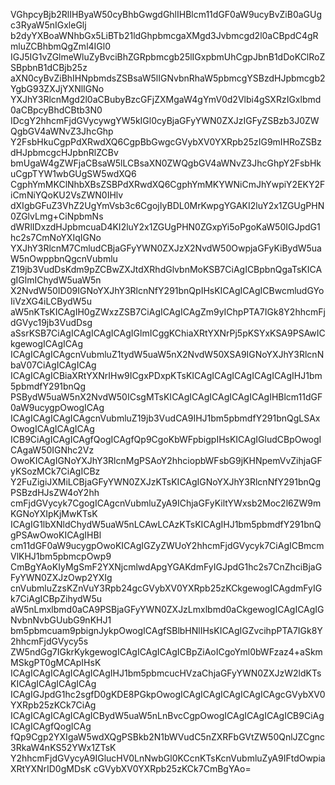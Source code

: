 VGhpcyBjb2RlIHByaW50cyBhbGwgdGhlIHBlcm11dGF0aW9ucyBvZiB0aGUgc3RyaW5nIGxleGlj
b2dyYXBoaWNhbGx5LiBTb21ldGhpbmcgaXMgd3Jvbmcgd2l0aCBpdC4gRmluZCBhbmQgZml4IGl0
IGJ5IG1vZGlmeWluZyBvciBhZGRpbmcgb25lIGxpbmUhCgpJbnB1dDoKClRoZSBpbnB1dCBjb25z
aXN0cyBvZiBhIHNpbmdsZSBsaW5lIGNvbnRhaW5pbmcgYSBzdHJpbmcgb2YgbG93ZXJjYXNlIGNo
YXJhY3RlcnMgd2l0aCBubyBzcGFjZXMgaW4gYmV0d2Vlbi4gSXRzIGxlbmd0aCBpcyBhdCBtb3N0
IDcgY2hhcmFjdGVycywgYW5kIGl0cyBjaGFyYWN0ZXJzIGFyZSBzb3J0ZWQgbGV4aWNvZ3JhcGhp
Y2FsbHkuCgpPdXRwdXQ6CgpBbGwgcGVybXV0YXRpb25zIG9mIHRoZSBzdHJpbmcgcHJpbnRlZCBv
bmUgaW4gZWFjaCBsaW5lLCBsaXN0ZWQgbGV4aWNvZ3JhcGhpY2FsbHkuCgpTYW1wbGUgSW5wdXQ6
CgphYmMKClNhbXBsZSBPdXRwdXQ6CgphYmMKYWNiCmJhYwpiY2EKY2FiCmNiYQoKU2VsZWN0IHlv
dXIgbGFuZ3VhZ2UgYmVsb3c6CgojIyBDL0MrKwpgYGAKI2luY2x1ZGUgPHN0ZGlvLmg+CiNpbmNs
dWRlIDxzdHJpbmcuaD4KI2luY2x1ZGUgPHN0ZGxpYi5oPgoKaW50IGJpdG1hc2s7CmNoYXIqIGNo
YXJhY3RlcnM7CmludCBjaGFyYWN0ZXJzX2NvdW50OwpjaGFyKiBydW5uaW5nOwppbnQgcnVubmlu
Z19jb3VudDsKdm9pZCBwZXJtdXRhdGlvbnMoKSB7CiAgICBpbnQgaTsKICAgIGlmIChydW5uaW5n
X2NvdW50ID09IGNoYXJhY3RlcnNfY291bnQpIHsKICAgICAgICBwcmludGYoIiVzXG4iLCBydW5u
aW5nKTsKICAgIH0gZWxzZSB7CiAgICAgICAgZm9yIChpPTA7IGk8Y2hhcmFjdGVyc19jb3VudDsg
aSsrKSB7CiAgICAgICAgICAgIGlmICggKChiaXRtYXNrPj5pKSYxKSA9PSAwICkgewogICAgICAg
ICAgICAgICAgcnVubmluZ1tydW5uaW5nX2NvdW50XSA9IGNoYXJhY3RlcnNbaV07CiAgICAgICAg
ICAgICAgICBiaXRtYXNrIHw9ICgxPDxpKTsKICAgICAgICAgICAgICAgIHJ1bm5pbmdfY291bnQg
PSBydW5uaW5nX2NvdW50ICsgMTsKICAgICAgICAgICAgICAgIHBlcm11dGF0aW9ucygpOwogICAg
ICAgICAgICAgICAgcnVubmluZ19jb3VudCA9IHJ1bm5pbmdfY291bnQgLSAxOwogICAgICAgICAg
ICB9CiAgICAgICAgfQogICAgfQp9CgoKbWFpbigpIHsKICAgIGludCBpOwogICAgaW50IGNhc2Vz
OwoKICAgIGNoYXJhY3RlcnMgPSAoY2hhciopbWFsbG9jKHNpemVvZihjaGFyKSozMCk7CiAgICBz
Y2FuZigiJXMiLCBjaGFyYWN0ZXJzKTsKICAgIGNoYXJhY3RlcnNfY291bnQgPSBzdHJsZW4oY2hh
cmFjdGVycyk7CgogICAgcnVubmluZyA9IChjaGFyKiltYWxsb2Moc2l6ZW9mKGNoYXIpKjMwKTsK
ICAgIG1lbXNldChydW5uaW5nLCAwLCAzKTsKICAgIHJ1bm5pbmdfY291bnQgPSAwOwoKICAgIHBl
cm11dGF0aW9ucygpOwoKICAgIGZyZWUoY2hhcmFjdGVycyk7CiAgICBmcmVlKHJ1bm5pbmcpOwp9
CmBgYAoKIyMgSmF2YXNjcmlwdApgYGAKdmFyIGJpdG1hc2s7CnZhciBjaGFyYWN0ZXJzOwp2YXIg
cnVubmluZzsKZnVuY3Rpb24gcGVybXV0YXRpb25zKCkgewogICAgdmFyIGk7CiAgICBpZihydW5u
aW5nLmxlbmd0aCA9PSBjaGFyYWN0ZXJzLmxlbmd0aCkgewogICAgICAgIGNvbnNvbGUubG9nKHJ1
bm5pbmcuam9pbignJykpOwogICAgfSBlbHNlIHsKICAgIGZvcihpPTA7IGk8Y2hhcmFjdGVycy5s
ZW5ndGg7IGkrKykgewogICAgICAgICAgICBpZiAoICgoYml0bWFzaz4+aSkmMSkgPT0gMCApIHsK
ICAgICAgICAgICAgICAgIHJ1bm5pbmcucHVzaChjaGFyYWN0ZXJzW2ldKTsKICAgICAgICAgICAg
ICAgIGJpdG1hc2sgfD0gKDE8PGkpOwogICAgICAgICAgICAgICAgcGVybXV0YXRpb25zKCk7CiAg
ICAgICAgICAgICAgICBydW5uaW5nLnBvcCgpOwogICAgICAgICAgICB9CiAgICAgICAgfQogICAg
fQp9Cgp2YXIgaW5wdXQgPSBkb2N1bWVudC5nZXRFbGVtZW50QnlJZCgnc3RkaW4nKS52YWx1ZTsK
Y2hhcmFjdGVycyA9IGlucHV0LnNwbGl0KCcnKTsKcnVubmluZyA9IFtdOwpiaXRtYXNrID0gMDsK
cGVybXV0YXRpb25zKCk7CmBgYAo=
